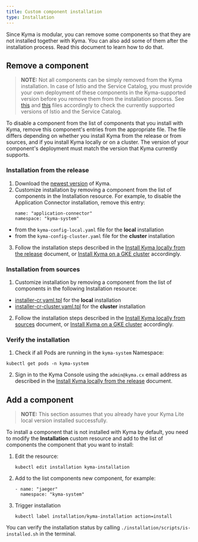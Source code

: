 ```yaml
---
title: Custom component installation
type: Installation
---
```


Since Kyma is modular, you can remove some components so that they are not installed together with Kyma. You can also add some of them after the installation process. Read this document to learn how to do that.

## Remove a component

>**NOTE:** Not all components can be simply removed from the Kyma installation. In case of Istio and the Service Catalog, you must provide your own deployment of these components in the Kyma-supported version before you remove them from the installation process. See [this](https://github.com/kyma-project/kyma/blob/master/resources/istio-kyma-patch/templates/job.yaml#L25) and [this](https://github.com/kyma-project/kyma/blob/master/resources/service-catalog/charts/catalog/values.yaml#L3) files accordingly to check the currently supported versions of Istio and the Service Catalog.

To disable a component from the list of components that you install with Kyma, remove this component's entries from the appropriate file. The file differs depending on whether you install Kyma from the release or from sources, and if you install Kyma locally or on a cluster. The version of your component's deployment must match the version that Kyma currently supports.

### Installation from the release

1. Download the [newest version](https://github.com/kyma-project/kyma/releases) of Kyma.
2. Customize installation by removing a component from the list of components in the Installation resource. For example, to disable the Application Connector installation, remove this entry:
    ```
    name: "application-connector"
    namespace: "kyma-system"
    ```
  * from the `kyma-config-local.yaml` file for the **local** installation
  * from the `kyma-config-cluster.yaml` file for the **cluster** installation


3. Follow the installation steps described in the [Install Kyma locally from the release](#installation-install-kyma-locally-from-the-release) document, or [Install Kyma on a GKE cluster](#installation-install-kyma-on-a-gke-cluster) accordingly.

### Installation from sources

1. Customize installation by removing a component from the list of components in the following Installation resource:
  * [installer-cr.yaml.tpl](https://github.com/kyma-project/kyma/blob/master/installation/resources/installer-cr.yaml.tpl) for the **local** installation
  *  [installer-cr-cluster.yaml.tpl](https://github.com/kyma-project/kyma/blob/master/installation/resources/installer-cr-cluster.yaml.tpl) for the **cluster** installation

2. Follow the installation steps described in the [Install Kyma locally from sources](#installation-install-kyma-locally-from-sources) document, or [Install Kyma on a GKE cluster](#installation-install-kyma-on-a-gke-cluster) accordingly.

### Verify the installation

1. Check if all Pods are running in the `kyma-system` Namespace:
  ```
  kubectl get pods -n kyma-system
  ```
2. Sign in to the Kyma Console using the `admin@kyma.cx` email address as described in the [Install Kyma locally from the release](#installation-install-kyma-locally-from-the-release) document.


## Add a component

>**NOTE:** This section assumes that you already have your Kyma Lite local version installed successfully.

To install a component that is not installed with Kyma by default, you need to modify  the **Installation** custom resource and add to the list of components the component that you want to install:

1. Edit the resource:
    ```
    kubectl edit installation kyma-installation
    ```
2. Add to the list components new component, for example:
    ```
    - name: "jaeger"
      namespace: "kyma-system"
    ```
3. Trigger installation
   ```
   kubectl label installation/kyma-installation action=install
   ```

You can verify the installation status by calling `./installation/scripts/is-installed.sh` in the terminal.